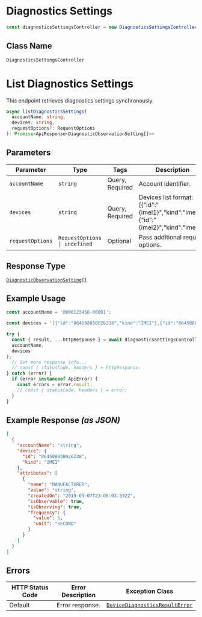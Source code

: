 # Diagnostics Settings

```ts
const diagnosticsSettingsController = new DiagnosticsSettingsController(client);
```

## Class Name

`DiagnosticsSettingsController`


# List Diagnostics Settings

This endpoint retrieves diagnostics settings synchronously.

```ts
async listDiagnosticsSettings(
  accountName: string,
  devices: string,
  requestOptions?: RequestOptions
): Promise<ApiResponse<DiagnosticObservationSetting[]>>
```

## Parameters

| Parameter | Type | Tags | Description |
|  --- | --- | --- | --- |
| `accountName` | `string` | Query, Required | Account identifier. |
| `devices` | `string` | Query, Required | Devices list format: [{"id":"{imei1}","kind":"imei"},{"id":"{imei2}","kind":"imei"}]. |
| `requestOptions` | `RequestOptions \| undefined` | Optional | Pass additional request options. |

## Response Type

[`DiagnosticObservationSetting[]`](../../doc/models/diagnostic-observation-setting.md)

## Example Usage

```ts
const accountName = '0000123456-00001';

const devices = '[{"id":"864508030026238","kind":"IMEI"},{"id":"864508030026238","kind":"IMEI"}]';

try {
  const { result, ...httpResponse } = await diagnosticsSettingsController.listDiagnosticsSettings(
  accountName,
  devices
);
  // Get more response info...
  // const { statusCode, headers } = httpResponse;
} catch (error) {
  if (error instanceof ApiError) {
    const errors = error.result;
    // const { statusCode, headers } = error;
  }
}
```

## Example Response *(as JSON)*

```json
[
  {
    "accountName": "string",
    "device": {
      "id": "864508030026238",
      "kind": "IMEI"
    },
    "attributes": [
      {
        "name": "MANUFACTURER",
        "value": "string",
        "createdOn": "2019-09-07T23:08:03.532Z",
        "isObservable": true,
        "isObserving": true,
        "frequency": {
          "value": 5,
          "unit": "SECOND"
        }
      }
    ]
  }
]
```

## Errors

| HTTP Status Code | Error Description | Exception Class |
|  --- | --- | --- |
| Default | Error response. | [`DeviceDiagnosticsResultError`](../../doc/models/device-diagnostics-result-error.md) |

